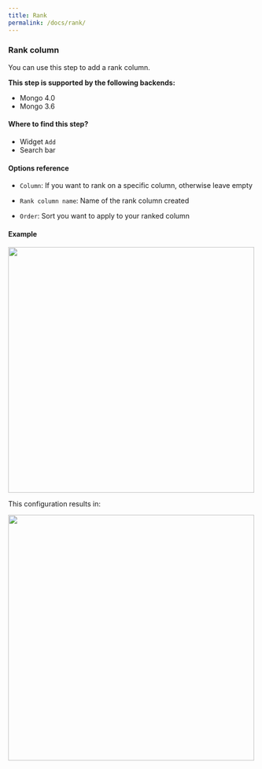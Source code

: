 ```yaml
---
title: Rank
permalink: /docs/rank/
---
```


### Rank column

You can use this step to add a rank column.

**This step is supported by the following backends:**

- Mongo 4.0
- Mongo 3.6

#### Where to find this step?

- Widget `Add`
- Search bar

#### Options reference

- `Column`: If you want to rank on a specific column, otherwise leave empty

- `Rank column name`: Name of the rank column created

- `Order`: Sort you want to apply to your ranked column

#### Example

<img src="../../img/docs/user-interface/rank_step.jpg" width="500" />

This configuration results in:

<img src="../../img/docs/user-interface/ranked_dataset.jpg" width="500" />
